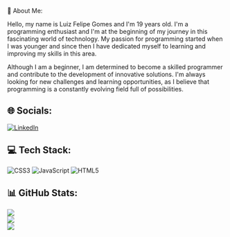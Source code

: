 👀 About Me:

Hello, my name is Luiz Felipe Gomes and I'm 19 years old. I'm a programming enthusiast and I'm at the beginning of my journey in this fascinating world of technology. My passion for programming started when I was younger and since then I have dedicated myself to learning and improving my skills in this area.

Although I am a beginner, I am determined to become a skilled programmer and contribute to the development of innovative solutions. I'm always looking for new challenges and learning opportunities, as I believe that programming is a constantly evolving field full of possibilities.

## 🌐 Socials:
[![LinkedIn](https://img.shields.io/badge/LinkedIn-%230077B5.svg?logo=linkedin&logoColor=white)](https://www.linkedin.com/in/luiz-felipe-gomes-80aa74255/)

## 💻 Tech Stack:
![CSS3](https://img.shields.io/badge/css3-%231572B6.svg?style=for-the-badge&logo=css3&logoColor=white) ![JavaScript](https://img.shields.io/badge/javascript-%23323330.svg?style=for-the-badge&logo=javascript&logoColor=%23F7DF1E)  ![HTML5](https://img.shields.io/badge/html5-%23E34F26.svg?style=for-the-badge&logo=html5&logoColor=white) 
## 📊 GitHub Stats:
![](https://github-readme-stats.vercel.app/api?username=LuizFelipeGomes05&theme=dracula&hide_border=true&include_all_commits=true&count_private=true)<br/>
![](https://github-readme-streak-stats.herokuapp.com/?user=LuizFelipeGomes05&theme=dracula&hide_border=true)<br/>
![](https://github-readme-stats.vercel.app/api/top-langs/?username=LuizFelipeGomes05&theme=dracula&hide_border=true&include_all_commits=true&count_private=true&layout=compact)
